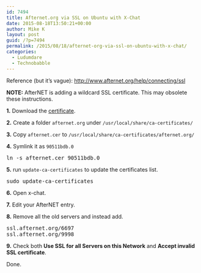 ```yaml
---
id: 7494
title: Afternet.org via SSL on Ubuntu with X-Chat
date: 2015-08-18T13:50:21+00:00
author: Mike K
layout: post
guid: /?p=7494
permalink: /2015/08/18/afternet-org-via-ssl-on-ubuntu-with-x-chat/
categories:
  - Ludumdare
  - Technobabble
---
```

Reference (but it&#8217;s vague): <http://www.afternet.org/help/connecting/ssl>

**NOTE:** AfterNET is adding a wildcard SSL certificate. This may obsolete these instructions.

**1.** Download the [certificate](https://www.afternet.org/downloads/afternetca.cer).

**2.** Create a folder `afternet.org` under `/usr/local/share/ca-certificates/`

**3.** Copy `afternet.cer` to `/usr/local/share/ca-certificates/afternet.org/`

**4.** Symlink it as `90511bdb.0`

<pre class="lang:default decode:true " >ln -s afternet.cer 90511bdb.0</pre>

**5.** run `update-ca-certificates` to update the certificates list.

<pre class="lang:default decode:true " >sudo update-ca-certificates</pre>

**6.** Open x-chat.

**7.** Edit your AfterNET entry.

**8.** Remove all the old servers and instead add.

<pre class="lang:default decode:true " >ssl.afternet.org/6697
ssl.afternet.org/9998</pre>

**9.** Check both **Use SSL for all Servers on this Network** and **Accept invalid SSL certificate**.

Done.